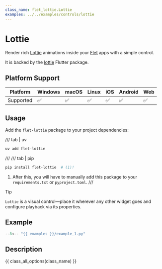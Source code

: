 ```yaml
---
class_name: flet_lottie.Lottie
examples: ../../examples/controls/lottie
---
```


# Lottie

Render rich [Lottie](https://airbnb.design/lottie/) animations inside your [Flet](https://flet.dev) apps with a simple control.

It is backed by the [lottie](https://pub.dev/packages/lottie) Flutter package.

## Platform Support

| Platform | Windows | macOS | Linux | iOS | Android | Web |
|----------|---------|-------|-------|-----|---------|-----|
| Supported|    ✅    |   ✅   |   ✅   |  ✅  |    ✅    |  ✅  |

## Usage

Add the `flet-lottie` package to your project dependencies:

/// tab | uv
```bash
uv add flet-lottie
```

///
/// tab | pip
```bash
pip install flet-lottie  # (1)!
```

1. After this, you will have to manually add this package to your `requirements.txt` or `pyproject.toml`.
///

> [!TIP]
> `Lottie` is a visual control—place it wherever any other widget goes and configure playback via its properties.

## Example

```python
--8<-- "{{ examples }}/example_1.py"
```

## Description

{{ class_all_options(class_name) }}
